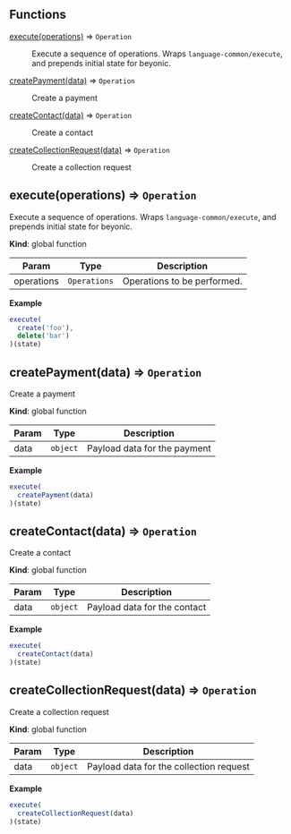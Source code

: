 ## Functions

<dl>
<dt><a href="#execute">execute(operations)</a> ⇒ <code>Operation</code></dt>
<dd><p>Execute a sequence of operations.
Wraps <code>language-common/execute</code>, and prepends initial state for beyonic.</p>
</dd>
<dt><a href="#createPayment">createPayment(data)</a> ⇒ <code>Operation</code></dt>
<dd><p>Create a payment</p>
</dd>
<dt><a href="#createContact">createContact(data)</a> ⇒ <code>Operation</code></dt>
<dd><p>Create a contact</p>
</dd>
<dt><a href="#createCollectionRequest">createCollectionRequest(data)</a> ⇒ <code>Operation</code></dt>
<dd><p>Create a collection request</p>
</dd>
</dl>

<a name="execute"></a>

## execute(operations) ⇒ <code>Operation</code>
Execute a sequence of operations.
Wraps `language-common/execute`, and prepends initial state for beyonic.

**Kind**: global function  

| Param | Type | Description |
| --- | --- | --- |
| operations | <code>Operations</code> | Operations to be performed. |

**Example**  
```js
execute(
  create('foo'),
  delete('bar')
)(state)
```
<a name="createPayment"></a>

## createPayment(data) ⇒ <code>Operation</code>
Create a payment

**Kind**: global function  

| Param | Type | Description |
| --- | --- | --- |
| data | <code>object</code> | Payload data for the payment |

**Example**  
```js
execute(
  createPayment(data)
)(state)
```
<a name="createContact"></a>

## createContact(data) ⇒ <code>Operation</code>
Create a contact

**Kind**: global function  

| Param | Type | Description |
| --- | --- | --- |
| data | <code>object</code> | Payload data for the contact |

**Example**  
```js
execute(
  createContact(data)
)(state)
```
<a name="createCollectionRequest"></a>

## createCollectionRequest(data) ⇒ <code>Operation</code>
Create a collection request

**Kind**: global function  

| Param | Type | Description |
| --- | --- | --- |
| data | <code>object</code> | Payload data for the collection request |

**Example**  
```js
execute(
  createCollectionRequest(data)
)(state)
```
